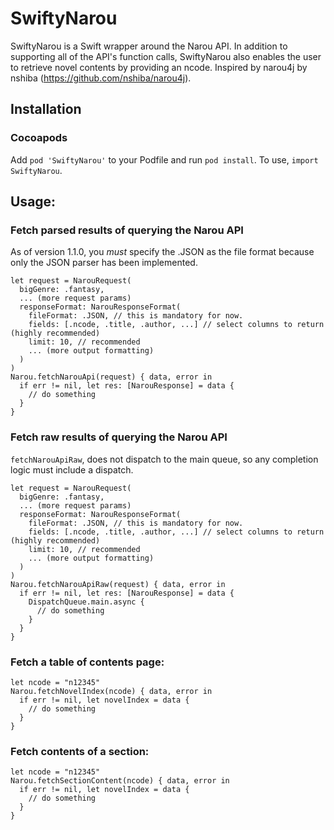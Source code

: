 # SwiftyNarou

SwiftyNarou is a Swift wrapper around the Narou API. In addition to supporting all of the API's function calls, SwiftyNarou also enables the user to retrieve novel contents by providing an ncode. Inspired by narou4j by nshiba (https://github.com/nshiba/narou4j).

## Installation
### Cocoapods
Add `pod 'SwiftyNarou'` to your Podfile and run `pod install`.
To use, `import SwiftyNarou`.

## Usage:
### Fetch parsed results of querying the Narou API
As of version 1.1.0, you _must_ specify the .JSON as the file format because only the JSON parser has been implemented.
```
let request = NarouRequest(
  bigGenre: .fantasy,
  ... (more request params)
  responseFormat: NarouResponseFormat(
    fileFormat: .JSON, // this is mandatory for now.
    fields: [.ncode, .title, .author, ...] // select columns to return (highly recommended)
    limit: 10, // recommended
    ... (more output formatting)
  )
)
Narou.fetchNarouApi(request) { data, error in
  if err != nil, let res: [NarouResponse] = data {
    // do something
  }
}
```

### Fetch raw results of querying the Narou API
`fetchNarouApiRaw`, does not dispatch to the main queue, so any completion logic must include a dispatch.
```
let request = NarouRequest(
  bigGenre: .fantasy,
  ... (more request params)
  responseFormat: NarouResponseFormat(
    fileFormat: .JSON, // this is mandatory for now.
    fields: [.ncode, .title, .author, ...] // select columns to return (highly recommended)
    limit: 10, // recommended
    ... (more output formatting)
  )
)
Narou.fetchNarouApiRaw(request) { data, error in
  if err != nil, let res: [NarouResponse] = data {
    DispatchQueue.main.async {
      // do something
    }
  }
}
```

### Fetch a table of contents page:
```
let ncode = "n12345"
Narou.fetchNovelIndex(ncode) { data, error in
  if err != nil, let novelIndex = data {
    // do something
  }
}
```

### Fetch contents of a section:
```
let ncode = "n12345"
Narou.fetchSectionContent(ncode) { data, error in
  if err != nil, let novelIndex = data {
    // do something
  }
}
```
